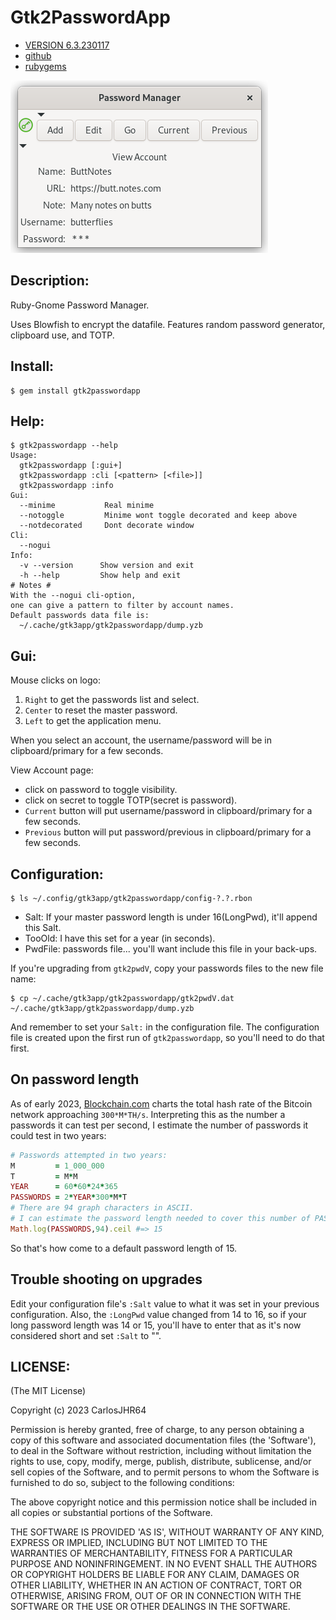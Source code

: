 # Gtk2PasswordApp

* [VERSION 6.3.230117](https://github.com/carlosjhr64/gtk2passwordapp/releases)
* [github](https://github.com/carlosjhr64/gtk2passwordapp)
* [rubygems](https://rubygems.org/gems/gtk2passwordapp)

![gui](test/gui.png)

## Description:

Ruby-Gnome Password Manager.

Uses Blowfish to encrypt the datafile.
Features random password generator, clipboard use, and TOTP.

## Install:
```console
$ gem install gtk2passwordapp
```
## Help:
```console
$ gtk2passwordapp --help
Usage:
  gtk2passwordapp [:gui+]
  gtk2passwordapp :cli [<pattern> [<file>]]
  gtk2passwordapp :info
Gui:
  --minime      	 Real minime
  --notoggle    	 Minime wont toggle decorated and keep above
  --notdecorated	 Dont decorate window
Cli:
  --nogui
Info:
  -v --version   	Show version and exit
  -h --help      	Show help and exit
# Notes #
With the --nogui cli-option,
one can give a pattern to filter by account names.
Default passwords data file is:
  ~/.cache/gtk3app/gtk2passwordapp/dump.yzb
```
## Gui:

Mouse clicks on logo:

1. `Right` to get the passwords list and select.
2. `Center` to reset the master password.
3. `Left` to get the application menu.

When you select an account,
the username/password will be in clipboard/primary for a few seconds.

View Account page:

* click on password to toggle visibility.
* click on secret to toggle TOTP(secret is password).
* `Current` button will put username/password in clipboard/primary for a few seconds. 
* `Previous` button will put password/previous in clipboard/primary for a few seconds. 

## Configuration:
```console
$ ls ~/.config/gtk3app/gtk2passwordapp/config-?.?.rbon
```
* Salt:  If your master password length is under 16(LongPwd), it'll append this Salt.
* TooOld:  I have this set for a year (in seconds).
* PwdFile:  passwords file... you'll want include this file in your back-ups.

If you're upgrading from `gtk2pwdV`,
copy your passwords files to the new file name:
```console
$ cp ~/.cache/gtk3app/gtk2passwordapp/gtk2pwdV.dat  ~/.cache/gtk3app/gtk2passwordapp/dump.yzb
```
And remember to set your `Salt:` in the configuration file.
The configuration file is created upon the first run of `gtk2passwordapp`, so
you'll need to do that first.

## On password length

As of early 2023,
[Blockchain.com](https://www.blockchain.com/explorer/charts/hash-rate)
charts the total hash rate of the Bitcoin network approaching `300*M*TH/s`.
Interpreting this as the number a passwords it can test per second,
I estimate the number of passwords it could test in two years:
```ruby
# Passwords attempted in two years:
M         = 1_000_000
T         = M*M
YEAR      = 60*60*24*365
PASSWORDS = 2*YEAR*300*M*T
# There are 94 graph characters in ASCII.
# I can estimate the password length needed to cover this number of PASSWORDS:
Math.log(PASSWORDS,94).ceil #=> 15
```
So that's how come to a default password length of 15.

## Trouble shooting on upgrades

Edit your configuration file's `:Salt` value
to what it was set in your previous configuration.
Also, the `:LongPwd` value changed from 14 to 16,
so if your long password length was 14 or 15,
you'll have to enter that as it's now considered short
and set `:Salt` to "".

## LICENSE:

(The MIT License)

Copyright (c) 2023 CarlosJHR64

Permission is hereby granted, free of charge, to any person obtaining
a copy of this software and associated documentation files (the
'Software'), to deal in the Software without restriction, including
without limitation the rights to use, copy, modify, merge, publish,
distribute, sublicense, and/or sell copies of the Software, and to
permit persons to whom the Software is furnished to do so, subject to
the following conditions:

The above copyright notice and this permission notice shall be
included in all copies or substantial portions of the Software.

THE SOFTWARE IS PROVIDED 'AS IS', WITHOUT WARRANTY OF ANY KIND,
EXPRESS OR IMPLIED, INCLUDING BUT NOT LIMITED TO THE WARRANTIES OF
MERCHANTABILITY, FITNESS FOR A PARTICULAR PURPOSE AND NONINFRINGEMENT.
IN NO EVENT SHALL THE AUTHORS OR COPYRIGHT HOLDERS BE LIABLE FOR ANY
CLAIM, DAMAGES OR OTHER LIABILITY, WHETHER IN AN ACTION OF CONTRACT,
TORT OR OTHERWISE, ARISING FROM, OUT OF OR IN CONNECTION WITH THE
SOFTWARE OR THE USE OR OTHER DEALINGS IN THE SOFTWARE.
